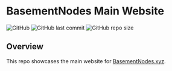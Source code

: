 # BasementNodes Main Website

![GitHub](https://img.shields.io/github/license/coreyhsGames/BN-Main-Website)
![GitHub last commit](https://img.shields.io/github/last-commit/coreyhsGames/BN-Main-Website)
![GitHub repo size](https://img.shields.io/github/repo-size/coreyhsGames/BN-Main-Website)

## Overview
This repo showcases the main website for [BasementNodes.xyz](https://basementnodes.xyz/).
